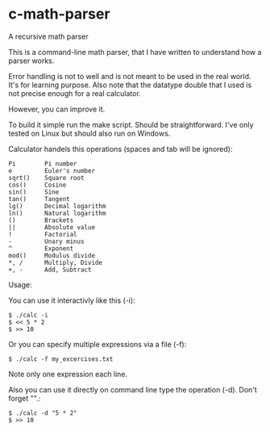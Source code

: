 # c-math-parser
A recursive math parser

This is a command-line math parser, that I have written to understand how a parser works.

Error handling is not to well and is not meant to be used in the real world. 
It's for learning purpose. 
Also note that the datatype double that I used is not precise enough for a real calculator.

However, you can improve it.

To build it simple run the make script. Should be straightforward. I've only tested on Linux but should also run on Windows.

Calculator handels this operations (spaces and tab will be ignored):

    Pi        Pi number
    e         Euler's number
    sqrt()    Square root
    cos()     Cosine 
    sin()     Sine 
    tan()     Tangent 
    lg()      Decimal logarithm
    ln()      Natural logarithm
    ()        Brackets
    ||        Absolute value
    !         Factorial
    -         Unary minus
    ^         Exponent
    mod()     Modulus divide 
    *, /      Multiply, Divide 
    +, -      Add, Subtract

Usage:

You can use it interactivly like this (-i):

    $ ./calc -i
    $ << 5 * 2
    $ >> 10

Or you can specify multiple expressions via a file (-f):

    $ ./calc -f my_excercises.txt

Note only one expression each line.

Also you can use it directly on command line type the operation (-d). Don't forget "".:
    
    $ ./calc -d "5 * 2"
    $ >> 10

